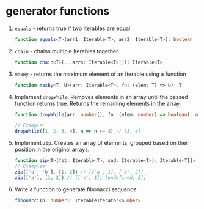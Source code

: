 # generator functions

1. `equals` - returns true if two Iterables are equal

   ```typescript
   function equals<T>(arr1: Iterable<T>, arr2: Iterable<T>): boolean
   ```

2. `chain` - chains multiple Iterables together

   ```typescript
   function chain<T>(...arrs: Iterable<T>[]): Iterable<T>
   ```

3. `maxBy` - returns the maximum element of an Iterable using a function

   ```typescript
   function maxBy<T, U>(arr: Iterable<T>, fn: (elem: T) => U): T
   ```

4. Implement `dropWhile`. Removes elements in an array until the passed function
   returns true. Returns the remaining elements in the array.

   ```typescript
   function dropWhile(arr: number[], fn: (elem: number) => boolean): number[]

   // Example:
   dropWhile([1, 2, 3, 4], n => n >= 3) // [3, 4]
   ```

5. Implement `zip`. Creates an array of elements, grouped based on their
   position in the original arrays.

   ```typescript
   function zip<T>(fst: Iterable<T>, snd: Iterable<T>): Iterable<T[]>
   // Examples:
   zip(['a', 'b'], [1, 2]) // [['a', 1], ['b', 2]]
   zip(['a'], [1, 2]) // [['a', 1], [undefined, 2]]
   ```

6. Write a function to generate fibonacci sequence.

   ```typescript
   fibonacci(n: number): IterableIterator<number>
   ```
